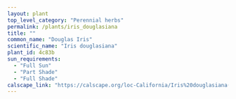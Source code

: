 ```yaml
---
layout: plant                                                              
top_level_category: "Perennial herbs"
permalink: /plants/iris_douglasiana
title: ""
common_name: "Douglas Iris"
scientific_name: "Iris douglasiana"
plant_id: 4c83b
sun_requirements:
  - "Full Sun"
  - "Part Shade"
  - "Full Shade"
calscape_link: "https://calscape.org/loc-California/Iris%20douglasiana(%20)"
---
```


